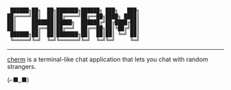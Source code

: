 ```
 ██████╗██╗  ██╗███████╗██████╗ ███╗   ███╗
██╔════╝██║  ██║██╔════╝██╔══██╗████╗ ████║
██║     ███████║█████╗  ██████╔╝██╔████╔██║
██║     ██╔══██║██╔══╝  ██╔══██╗██║╚██╔╝██║
 ██████╗██║  ██║███████╗██║  ██║██║ ╚═╝ ██║
 ╚═════╝╚═╝  ╚═╝╚══════╝╚═╝  ╚═╝╚═╝     ╚═╝
```

---

[cherm](https://cherm.vercel.app/) is a terminal-like chat application that lets you chat with random strangers.

(⌐■_■)
